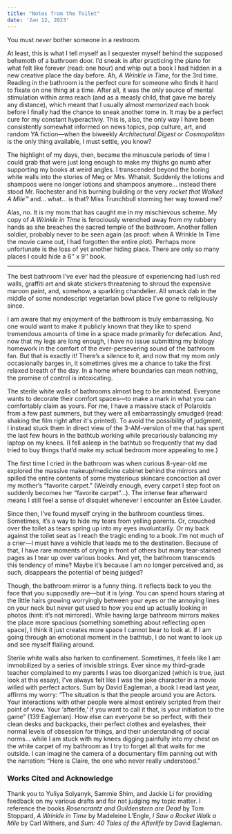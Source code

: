 ```yaml
---
title: "Notes from the Toilet"
date: 'Jan 12, 2023'
---
```


You must *never* bother someone in a restroom. 

At least, this is what I tell myself as I sequester myself behind the supposed behemoth of a bathroom door. I’d sneak in after practicing the piano for what felt like forever (read: one hour) and whip out a book I had hidden in a new creative place the day before. Ah, *A Wrinkle in Time*, for the 3rd time. Reading in the bathroom is the perfect cure for someone who finds it hard to fixate on one thing at a time. After all, it was the only source of mental stimulation within arms reach (and as a measly child, that gave me barely any distance), which meant that I usually almost *memorized* each book before I finally had the chance to sneak another tome in. It may be a perfect cure for my constant hyperactiviy. This is, also, the only way I have been consistently somewhat informed on news topics, pop culture, art, and random YA fiction—when the biweekly *Architectural Digest* or *Cosmopolitan* is the only thing available, I must settle, you know? 

The highlight of my days, then, became the minuscule periods of time I could grab that were just long enough to make my thighs go numb after supporting my books at weird angles. I transcended beyond the boring white walls into the stories of Meg or Mrs. Whatsit. Suddenly the lotions and shampoos were no longer lotions and shampoos anymore… instead there stood Mr. Rochester and his burning building or the very *rocket that Walked A Mile™* and… what… is that? Miss Trunchbull storming her way toward me? 

Alas, no. It is my mom that has caught me in my mischievous scheme. My copy of *A Wrinkle in Time* is ferociously wrenched away from my rubbery hands as she breaches the sacred temple of the bathroom. Another fallen soldier, probably never to be seen again (as proof: when A Wrinkle In Time the movie came out, I had forgotten the entire plot). Perhaps more unfortunate is the loss of yet another hiding place. There are only so many places I could hide a 6’’ x 9’’ book.
******
The best bathroom I’ve ever had the pleasure of experiencing had lush red walls, graffiti art and skate stickers threatening to shroud the expensive maroon paint, and, somehow, a sparkling chandelier. All smack dab in the middle of some nondescript vegetarian bowl place I’ve gone to religiously since. 

I am aware that my enjoyment of the bathroom is truly embarrassing. No one would want to make it publicly known that they like to spend tremendous amounts of time in a space made primarily for defecation. And, now that my legs are long enough, I have no issue submitting my biology homework in the comfort of the ever-persevering sound of the bathroom fan. But that is exactly it! There’s a silence to it, and now that my mom only occasionally barges in, it sometimes gives me a chance to take the first relaxed breath of the day. In a home where boundaries can mean nothing, the promise of control is intoxicating.

The sterile white walls of bathrooms almost beg to be annotated. Everyone wants to decorate their comfort spaces—to make a mark in what you can comfortably claim as yours. For me, I have a massive stack of Polaroids from a few past summers, but they were all embarrassingly smudged (read: shaking the film right after it's printed). To avoid the possibility of judgment, I instead stuck them in direct view of the 3-AM-version of me that has spent the last few hours in the bathtub working while precariously balancing my laptop on my knees. (I fell asleep in the bathtub so frequently that my dad tried to buy things that’d make my actual bedroom more appealing to me.)

The first time I cried in the bathroom was when curious 8-year-old me explored the massive makeup/medicine cabinet behind the mirrors and spilled the entire contents of some mysterious skincare concoction all over my mother’s “favorite carpet.” (Weirdly enough, every carpet I step foot on suddenly becomes her “favorite carpet”…). The intense fear afterward means I still feel a sense of disquiet whenever I encounter an Estée Lauder. 

Since then, I’ve found myself crying in the bathroom countless times. Sometimes, it’s a way to hide my tears from yelling parents. Or, crouched over the toilet as tears spring up into my eyes involuntarily. Or my back against the toilet seat as I reach the tragic ending to a book. I’m not much of a crier—I must have a vehicle that leads me to the destination. Because of that, I have rare moments of crying in front of others but many tear-stained pages as I tear up over various books. And yet, the bathroom transcends this tendency of mine? Maybe it’s because I am no longer perceived and, as such, disappears the potential of being judged? 

Though, the bathroom mirror is a funny thing. It reflects back to you the face that you supposedly are—but it is *lying*. You can spend hours staring at the little hairs growing worryingly between your eyes or the annoying lines on your neck but never get used to how you end up actually looking in photos (hint: it’s not mirrored). While having large bathroom mirrors makes the place more spacious (something something about reflecting open space), I think it just creates more space I cannot bear to look at. If I am going through an emotional moment in the bathtub, I do not want to look up and see myself flailing around.

Sterile white walls also harken to confinement. Sometimes, it feels like I am immobilized by a series of invisible strings. Ever since my third-grade teacher complained to my parents I was too disorganized (which is true, just look at this essay), I’ve always felt like I was the joke character in a movie willed with perfect actors. Sum by David Eagleman, a book I read last year, affirms my worry: “The situation is that the people around you are Actors. Your interactions with other people were almost entirely scripted from their point of view. Your ‘afterlife,’ if you want to call it that, is your initiation to the game” (139 Eagleman). How else can everyone be so perfect, with their clean desks and backpacks, their perfect clothes and eyelashes, their normal levels of obsession for things, and their understanding of social norms… while I am stuck with my knees digging painfully into my chest on the white carpet of my bathroom as I try to forget all that waits for me outside. I can imagine the camera of a documentary film panning out with the narration: “Here is Claire, the one who never really understood.” 

### Works Cited and Acknowledge

Thank you to Yuliya Solyanyk, Sammie Shim, and Jackie Li for providing feedback on my various drafts and for not judging my topic matter. I reference the books *Rosencrantz and Guildenstern are Dead* by Tom Stoppard, *A Wrinkle in Time* by Madeleine L’Engle, *I Saw a Rocket Walk a Mile* by Carl Withers, and *Sum: 40 Tales of the Afterlife* by David Eagleman.